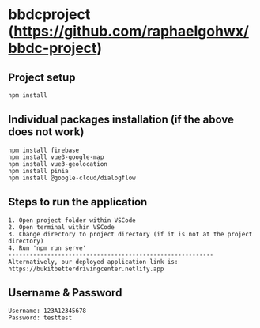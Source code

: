 # bbdcproject (https://github.com/raphaelgohwx/bbdc-project)

## Project setup
```
npm install
```

## Individual packages installation (if the above does not work)
```
npm install firebase
npm install vue3-google-map
npm install vue3-geolocation
npm install pinia
npm install @google-cloud/dialogflow
```

## Steps to run the application
```
1. Open project folder within VSCode
2. Open terminal within VSCode
3. Change directory to project directory (if it is not at the project directory)
4. Run 'npm run serve'
----------------------------------------------------------
Alternatively, our deployed application link is:
https://bukitbetterdrivingcenter.netlify.app
```

## Username & Password
```
Username: 123A12345678
Password: testtest
```
